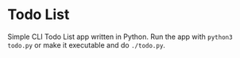 # Todo List
Simple CLI Todo List app written in Python. Run the app with `python3 todo.py` or make it executable and do `./todo.py`.